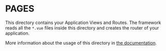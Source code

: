 # PAGES

This directory contains your Application Views and Routes. The framework reads
all the `*.vue` files inside this directory and creates the router of your
application.

More information about the usage of this directory in
[the documentation](https://nuxtjs.org/guide/routing).
